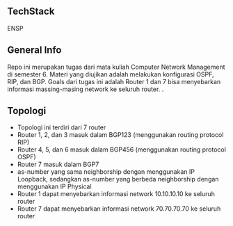 ## TechStack
ENSP

## General Info
Repo ini merupakan tugas dari mata kuliah Computer Network Management di semester 6. Materi yang diujikan adalah melakukan konfigurasi OSPF, RIP, dan BGP. Goals dari tugas ini adalah Router 1 dan 7 bisa menyebarkan informasi massing-masing network ke seluruh router. .

## Topologi

- Topologi ini terdiri dari 7 router 
- Router 1, 2, dan 3 masuk dalam BGP123 (menggunakan routing protocol RIP)
- Router 4, 5, dan 6 masuk dalam BGP456 (menggunakan routing protocol OSPF)
- Router 7 masuk dalam BGP7
- as-number yang sama neighborship dengan menggunakan IP Loopback, sedangkan as-number yang berbeda neighborship dengan menggunakan IP Physical
- Router 1 dapat menyebarkan informasi network 10.10.10.10 ke seluruh router
- Router 7 dapat menyebarkan informasi network 70.70.70.70 ke seluruh router
